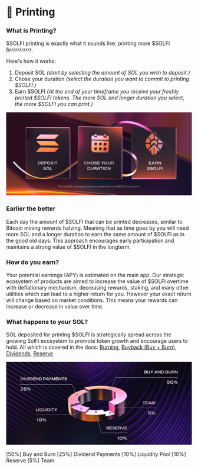 # 💸 Printing

### What is Printing?
$SOLFI printing is exactly what it sounds like, printing more $SOLFI _*brrrrrrrrrrr*_.

Here's how it works:

1. Deposit SOL _(start by selecting the amount of SOL you wish to deposit.)_
2. Chose your duration _(select the duration you want to commit to printing $SOLFI.)_
3. Earn $SOLFI _(At the end of your timeframe you receive your freshly printed $SOLFI tokens. The more SOL and longer duration you select, the more $SOLFI you can print.)_


![SOLFI Printing](./images/03.png)

### Earlier the better
Each day the amount of $SOLFI that can be printed decreases, similar to Bitcoin mining rewards halving. Meaning that as time goes by you will need more SOL and a longer duration to earn the same amount of $SOLFI as in the good old days. This approach encourages early participation and maintains a strong value of $SOLFI in the longterm.

### How do you earn?
Your potential earnings (APY) is estimated on the main app. Our strategic ecosystem of products are aimed to increase the value of $SOLFI overtime with deflationary mechanism, decreasing rewards, staking, and many other utilities which can lead to a higher return for you. However your exact return will change based on market conditions. This means your rewards can increase or decrease in value over time. 

### What happens to your SOL?
SOL deposited for printing $SOLFI is strategically spread across the growing SolFi ecosystem to promote token growth and encourage users to hold. All which is covered in the docs: [Burning](#burning.md), [Buyback (Buy + Burn)](#buyback.md), [Dividends](#dividends.md), [Reserve](#Reserve)

![What happens to your SOL?](./images/04.jpg)

[50%] Buy and Burn
[25%] Dividend Payments
[10%] Liquidity Pool
[10%] Reserve
[5%]  Team